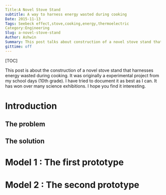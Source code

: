 ```yaml
---
Title:A Novel Stove Stand
subtitle: A way to harness energy wasted during cooking
Date: 2015-11-13
Tags: Seebeck effect,stove,cooking,energy,thermoelectric
Category:Engineering
Slug: a-novel-stove-stand
Author: Ashwin
Summary: This post talks about construction of a novel stove stand that harnesses energy wasted during cooking.
gittime: off
---
```

[TOC]

This post is about the construction of a novel stove stand that harnesses energy wasted during cooking. It was originally a experimental project from my school days (10th grade). I have tried to document it as best as I can. It has won over many science exhibitions. I hope you find it interesting.

# Introduction

## The problem
## The solution

# Model 1 : The first prototype


# Model 2 : The second prototype
